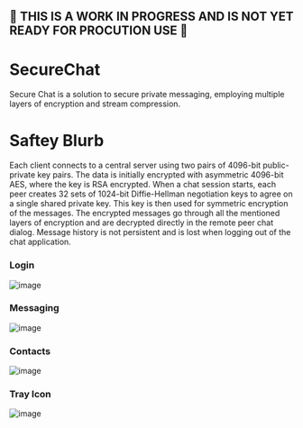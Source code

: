 ## 👀 THIS IS A WORK IN PROGRESS AND IS NOT YET READY FOR PROCUTION USE 👀

# SecureChat
Secure Chat is a solution to secure private messaging, employing multiple layers of encryption and stream compression.

# Saftey Blurb
Each client connects to a central server using two pairs of 4096-bit public-private key pairs. The data is initially encrypted with asymmetric 4096-bit AES, where the key is RSA encrypted. When a chat session starts, each peer creates 32 sets of 1024-bit Diffie-Hellman negotiation keys to agree on a single shared private key. This key is then used for symmetric encryption of the messages. The encrypted messages go through all the mentioned layers of encryption and are decrypted directly in the remote peer chat dialog.
Message history is not persistent and is lost when logging out of the chat application.

### Login
![image](https://github.com/user-attachments/assets/58126f85-b174-4c6f-afb2-f54489bbc1ed)

### Messaging
![image](https://github.com/user-attachments/assets/86922202-4dae-4d93-8a12-191e6dfdfa7a)

### Contacts
![image](https://github.com/user-attachments/assets/b703d8d9-a6cb-4768-9aeb-f72910f62f66)

### Tray Icon
![image](https://github.com/user-attachments/assets/e024ae56-c28d-4b50-861e-5b4cd1358ce2)
